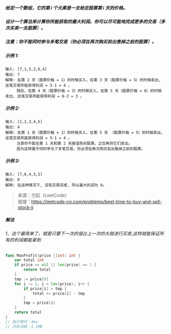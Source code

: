 ##### 给定一个数组，它的第 i 个元素是一支给定股票第 i 天的价格。
##### 设计一个算法来计算你所能获取的最大利润。你可以尽可能地完成更多的交易（多次买卖一支股票）。
##### 注意：你不能同时参与多笔交易（你必须在再次购买前出售掉之前的股票）。

##### 示例 1:
```
输入: [7,1,5,3,6,4]
输出: 7
解释: 在第 2 天（股票价格 = 1）的时候买入，在第 3 天（股票价格 = 5）的时候卖出, 这笔交易所能获得利润 = 5-1 = 4 。
     随后，在第 4 天（股票价格 = 3）的时候买入，在第 5 天（股票价格 = 6）的时候卖出, 这笔交易所能获得利润 = 6-3 = 3 。
```
##### 示例 2:
```
输入: [1,2,3,4,5]
输出: 4
解释: 在第 1 天（股票价格 = 1）的时候买入，在第 5 天 （股票价格 = 5）的时候卖出, 这笔交易所能获得利润 = 5-1 = 4 。
     注意你不能在第 1 天和第 2 天接连购买股票，之后再将它们卖出。
     因为这样属于同时参与了多笔交易，你必须在再次购买前出售掉之前的股票。
```     
##### 示例 3:
```
输入: [7,6,4,3,1]
输出: 0
解释: 在这种情况下, 没有交易完成, 所以最大利润为 0。
```
> 来源：力扣（LeetCode）<br>
  链接：https://leetcode-cn.com/problems/best-time-to-buy-and-sell-stock-ii

##### 解法
###### 1、这个最简单了，就是只要下一次的值比上一次的大就进行买卖,这样就能保证所有的利润都能拿到
```go
func MaxProfit(price []int) int {
	var total int
	if price == nil || len(price) == 1 {
		return total
	}
	tmp := price[0]
	for i := 1; i < len(price); i++ {
		if price[i] > tmp {
			total += price[i] - tmp
		}
		tmp = price[i]
	}
	return total
}
// 执行用时：4ms
// 内存消耗：3.1MB
```
